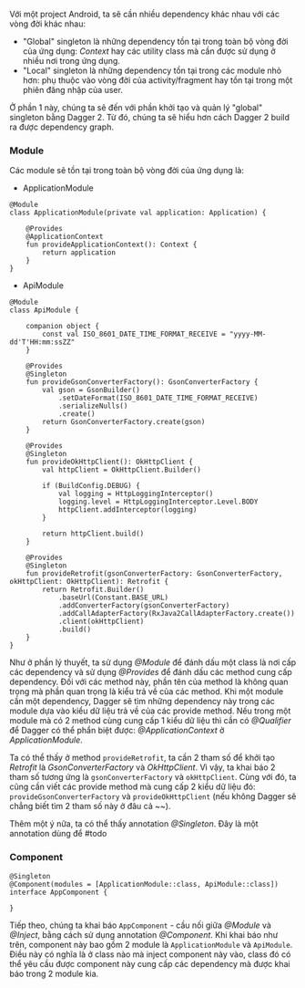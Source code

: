 Với một project Android, ta sẽ cần nhiều dependency khác nhau với các vòng đời khác nhau:
* "Global" singleton là những dependency tồn tại trong toàn bộ vòng đời của ứng dụng: *Context* hay các utility class mà cần được sử dụng ở nhiều nơi trong ứng dụng.
* "Local" singleton là những dependency tồn tại trong các module nhỏ hơn: phụ thuộc vào vòng đời của activity/fragment hay tồn tại trong một phiên đăng nhập của user.

Ở phần 1 này, chúng ta sẽ đến với phần khởi tạo và quản lý "global" singleton bằng Dagger 2. Từ đó, chúng ta sẽ hiểu hơn cách Dagger 2 build ra được dependency graph.

### Module

Các module sẽ tồn tại trong toàn bộ vòng đời của ứng dụng là:

* ApplicationModule
```
@Module
class ApplicationModule(private val application: Application) {

    @Provides
    @ApplicationContext
    fun provideApplicationContext(): Context {
        return application
    }
}
```

* ApiModule
```
@Module
class ApiModule {

    companion object {
        const val ISO_8601_DATE_TIME_FORMAT_RECEIVE = "yyyy-MM-dd'T'HH:mm:ssZZ"
    }

    @Provides
    @Singleton
    fun provideGsonConverterFactory(): GsonConverterFactory {
        val gson = GsonBuilder()
            .setDateFormat(ISO_8601_DATE_TIME_FORMAT_RECEIVE)
            .serializeNulls()
            .create()
        return GsonConverterFactory.create(gson)
    }

    @Provides
    @Singleton
    fun provideOkHttpClient(): OkHttpClient {
        val httpClient = OkHttpClient.Builder()

        if (BuildConfig.DEBUG) {
            val logging = HttpLoggingInterceptor()
            logging.level = HttpLoggingInterceptor.Level.BODY
            httpClient.addInterceptor(logging)
        }

        return httpClient.build()
    }

    @Provides
    @Singleton
    fun provideRetrofit(gsonConverterFactory: GsonConverterFactory, okHttpClient: OkHttpClient): Retrofit {
        return Retrofit.Builder()
            .baseUrl(Constant.BASE_URL)
            .addConverterFactory(gsonConverterFactory)
            .addCallAdapterFactory(RxJava2CallAdapterFactory.create())
            .client(okHttpClient)
            .build()
    }
}
```

Như ở phần lý thuyết, ta sử dụng *@Module* để đánh dấu một class là nơi cấp các dependency và sử dụng *@Provides* để đánh dấu các method cung cấp dependency. Đối với các method này, phần tên của method là không quan trọng mà phần quan trọng là kiểu trả về của các method. Khi một module cần một dependency, Dagger sẽ tìm những dependency này trong các module dựa vào kiểu dữ liệu trả về của các provide method. Nếu trong một module mà có 2 method cùng cung cấp 1 kiểu dữ liệu thì cần có *@Qualifier* để Dagger có thể phẩn biệt được: *@ApplicationContext* ở *ApplicationModule*.

Ta có thể thấy ở method `provideRetrofit`, ta cần 2 tham số để khởi tạo *Retrofit* là *GsonConverterFactory* và *OkHttpClient*. Vì vậy, ta khai báo 2 tham số tương ứng là `gsonConverterFactory` và `okHttpClient`. Cùng với đó, ta cũng cần viết các provide method mà cung cấp 2 kiểu dữ liệu đó: `provideGsonConverterFactory` và `provideOkHttpClient` (nếu không Dagger sẽ chẳng biết tìm 2 tham số này ở đâu cả ~~).

Thêm một ý nữa, ta có thể thấy annotation *@Singleton*. Đây là một annotation dùng để #todo

### Component

```
@Singleton
@Component(modules = [ApplicationModule::class, ApiModule::class])
interface AppComponent {

}
```

Tiếp theo, chúng ta khai báo `AppComponent` - cầu nối giữa *@Module* và *@Inject*, bằng cách sử dụng annotation *@Component*. Khi khai báo như trên, component này bao gồm 2 module là `ApplicationModule` và `ApiModule`. Điều này có nghĩa là ở class nào mà inject component này vào, class đó có thể yêu cầu được component này cung cấp các dependency mà được khai báo trong 2 module kia.
